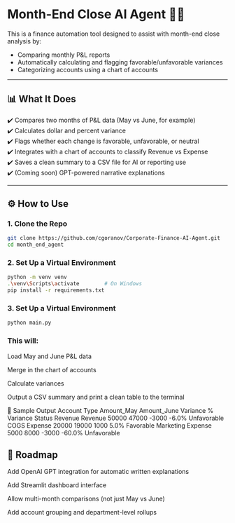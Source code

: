 # Month-End Close AI Agent 🧾🤖

This is a finance automation tool designed to assist with month-end close analysis by:
- Comparing monthly P&L reports
- Automatically calculating and flagging favorable/unfavorable variances
- Categorizing accounts using a chart of accounts

---

## 📊 What It Does

✔️ Compares two months of P&L data (May vs June, for example)  
✔️ Calculates dollar and percent variance  
✔️ Flags whether each change is favorable, unfavorable, or neutral  
✔️ Integrates with a chart of accounts to classify Revenue vs Expense  
✔️ Saves a clean summary to a CSV file for AI or reporting use  
✔️ (Coming soon) GPT-powered narrative explanations  

---

## ⚙️ How to Use

### 1. Clone the Repo
```bash
git clone https://github.com/cgoranov/Corporate-Finance-AI-Agent.git
cd month_end_agent
```
### 2. Set Up a Virtual Environment
```bash
python -m venv venv
.\venv\Scripts\activate        # On Windows
pip install -r requirements.txt
```
### 3. Set Up a Virtual Environment
```bash
python main.py
```

### This will:

Load May and June P&L data

Merge in the chart of accounts

Calculate variances

Output a CSV summary and print a clean table to the terminal

🧠 Sample Output
Account	  Type	    Amount_May	Amount_June	Variance	% Variance	Status
Revenue	  Revenue	50000	    47000	    -3000	    -6.0%	    Unfavorable
COGS	  Expense	20000	    19000	     1000	     5.0%	    Favorable
Marketing Expense	5000	    8000	    -3000	   -60.0%	    Unfavorable

## 🔮 Roadmap
 Add OpenAI GPT integration for automatic written explanations

 Add Streamlit dashboard interface

 Allow multi-month comparisons (not just May vs June)

 Add account grouping and department-level rollups

 
 